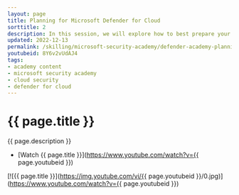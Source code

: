 ```yaml
---
layout: page
title: Planning for Microsoft Defender for Cloud
sorttitle: 2
description: In this session, we will explore how to best prepare your organization for Microsoft Defender for Cloud adoption. Learn about key areas to consider when planning, overall pricing, enhanced security features, and a demo for a hands-on walk-through.
updated: 2022-12-13
permalink: /skilling/microsoft-security-academy/defender-academy-planning
youtubeid: 8Y6v2vUdAJ4
tags: 
- academy content
- microsoft security academy
- cloud security
- defender for cloud
---
```


# {{ page.title }}

{{ page.description }}

* [Watch {{ page.title }}](https://www.youtube.com/watch?v={{ page.youtubeid }})

[![{{ page.title }}](https://img.youtube.com/vi/{{ page.youtubeid }}/0.jpg)](https://www.youtube.com/watch?v={{ page.youtubeid }})
